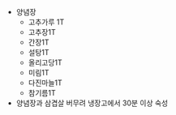 - 양념장
  - 고추가루 1T
  - 고추장1T
  - 간장1T
  - 설탕1T
  - 올리고당1T
  - 미림1T
  - 다진마늘1T
  - 참기름1T
- 양념장과 삼겹살 버무려 냉장고에서 30분 이상 숙성